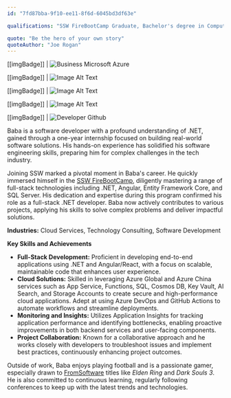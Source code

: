 ```yaml
---
id: "7fd87bba-9f10-ee11-8f6d-6045bd3df63e"

qualifications: "SSW FireBootCamp Graduate, Bachelor's degree in Computer Science and Technology"

quote: "Be the hero of your own story"
quoteAuthor: "Joe Rogan"
---
```


[[imgBadge]]
| ![Business Microsoft Azure](../badges/Business-microsoft-azure.png)

[[imgBadge]]
| ![Image Alt Text](../badges/Developer-angular.png)

[[imgBadge]]
| ![Image Alt Text](../badges/Developer-dotnet-core.png)

[[imgBadge]]
| ![Image Alt Text](../badges/Developer-c-sharp.png)

[[imgBadge]]
| ![Developer Github](../badges/Developer-github.png)

Baba is a software developer with a profound understanding of .NET, gained through a one-year internship focused on building real-world software solutions. His hands-on experience has solidified his software engineering skills, preparing him for complex challenges in the tech industry.

Joining SSW marked a pivotal moment in Baba's career. He quickly immersed himself in the [SSW FireBootCamp](https://firebootcamp.com/), diligently mastering a range of full-stack technologies including .NET, Angular, Entity Framework Core, and SQL Server. His dedication and expertise during this program confirmed his role as a full-stack .NET developer. Baba now actively contributes to various projects, applying his skills to solve complex problems and deliver impactful solutions.

**Industries:** Cloud Services, Technology Consulting, Software Development

**Key Skills and Achievements**

- **Full-Stack Development:** Proficient in developing end-to-end applications using .NET and Angular/React, with a focus on scalable, maintainable code that enhances user experience.
- **Cloud Solutions:** Skilled in leveraging Azure Global and Azure China services such as App Service, Functions, SQL, Cosmos DB, Key Vault, AI Search, and Storage Accounts to create secure and high-performance cloud applications. Adept at using Azure DevOps and GitHub Actions to automate workflows and streamline deployments.
- **Monitoring and Insights:** Utilizes Application Insights for tracking application performance and identifying bottlenecks, enabling proactive improvements in both backend services and user-facing components.
- **Project Collaboration:** Known for a collaborative approach and he works closely with developers to troubleshoot issues and implement best practices, continuously enhancing project outcomes.

Outside of work, Baba enjoys playing football and is a passionate gamer, especially drawn to [FromSoftware](https://www.fromsoftware.jp/ww/) titles like _Elden Ring_ and _Dark Souls 3_. He is also committed to continuous learning, regularly following conferences to keep up with the latest trends and technologies.
